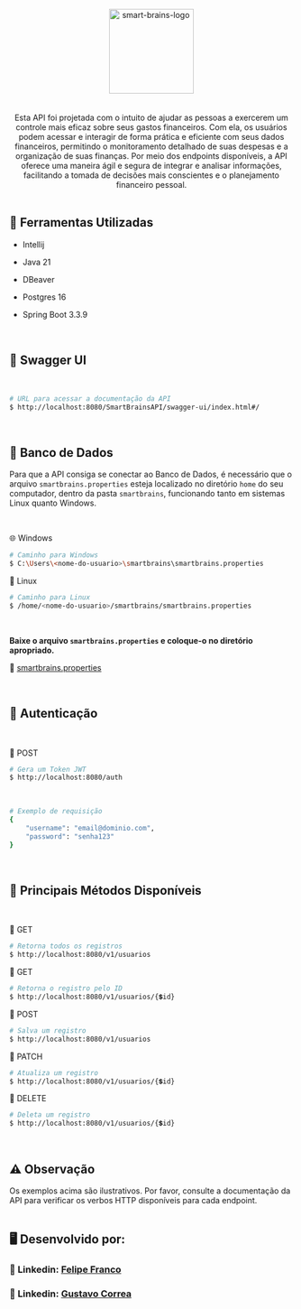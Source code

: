 <div align="center"> <br> 

  <img align="center" alt="smart-brains-logo" height="150" width="150" src="https://github.com/user-attachments/assets/a80a0c13-12d8-4255-ae61-768fa7d35b3e" />
</div> <br>  <br> 


<div align="center">
  Esta API foi projetada com o intuito de ajudar as pessoas a exercerem um controle mais eficaz sobre seus gastos financeiros. Com ela, os usuários podem acessar e interagir de forma prática e eficiente com seus dados financeiros, permitindo o        
  monitoramento detalhado de suas despesas e a organização de suas finanças. Por meio dos endpoints disponíveis, a API oferece uma maneira ágil e segura de integrar e analisar informações, facilitando a tomada de decisões mais conscientes e o planejamento     
  financeiro pessoal.
</div>


 <br> 


## 🚀 Ferramentas Utilizadas

* Intellij

* Java 21

* DBeaver

* Postgres 16

* Spring Boot 3.3.9


  <br> 


## 📑 Swagger UI

<br>

```bash
# URL para acessar a documentação da API 
$ http://localhost:8080/SmartBrainsAPI/swagger-ui/index.html#/
```


<br>


## 🐘 Banco de Dados

Para que a API consiga se conectar ao Banco de Dados, é necessário que o arquivo `smartbrains.properties` esteja localizado no diretório `home` do seu computador, dentro da pasta `smartbrains`, funcionando tanto em sistemas Linux quanto Windows.


 <br>


🌐 Windows
```bash
# Caminho para Windows
$ C:\Users\<nome-do-usuario>\smartbrains\smartbrains.properties
```

🐧 Linux
```bash
# Caminho para Linux
$ /home/<nome-do-usuario>/smartbrains/smartbrains.properties
```


 <br>


**Baixe o arquivo `smartbrains.properties` e coloque-o no diretório apropriado.**

🔹 [smartbrains.properties](dist/smartbrains.properties)


<br>


## 🔐 Autenticação

 <br>

  🔹 POST
```bash
# Gera um Token JWT 
$ http://localhost:8080/auth
```

 <br>
 
```bash
# Exemplo de requisição
{
    "username": "email@dominio.com",
    "password": "senha123"
}
```


 <br>


## 🔷 Principais Métodos Disponíveis

 <br> 

🔹 GET
```bash
# Retorna todos os registros
$ http://localhost:8080/v1/usuarios
```

🔹 GET
```bash
# Retorna o registro pelo ID
$ http://localhost:8080/v1/usuarios/{💲id}
```

🔹 POST
```bash
# Salva um registro
$ http://localhost:8080/v1/usuarios
```

🔹 PATCH
```bash
# Atualiza um registro
$ http://localhost:8080/v1/usuarios/{💲id}
```

🔹 DELETE
```bash
# Deleta um registro
$ http://localhost:8080/v1/usuarios/{💲id}
```


<br>


## ⚠️ Observação

<div align="left">
  Os exemplos acima são ilustrativos. Por favor, consulte a documentação da API para verificar os verbos HTTP disponíveis para cada endpoint.
</div>


<br> 


## 🖥️ Desenvolvido por:

### 📝 Linkedin: [Felipe Franco](https://www.linkedin.com)
### 📝 Linkedin: [Gustavo Correa](https://www.linkedin.com/in/gustavo-chauar-correa-946168269/)

